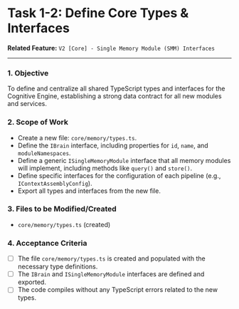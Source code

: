 
# Task 1-2: Define Core Types & Interfaces

**Related Feature:** `V2 [Core] - Single Memory Module (SMM) Interfaces`

---

### 1. Objective
To define and centralize all shared TypeScript types and interfaces for the Cognitive Engine, establishing a strong data contract for all new modules and services.

### 2. Scope of Work
- Create a new file: `core/memory/types.ts`.
- Define the `IBrain` interface, including properties for `id`, `name`, and `moduleNamespaces`.
- Define a generic `ISingleMemoryModule` interface that all memory modules will implement, including methods like `query()` and `store()`.
- Define specific interfaces for the configuration of each pipeline (e.g., `IContextAssemblyConfig`).
- Export all types and interfaces from the new file.

### 3. Files to be Modified/Created
- `core/memory/types.ts` (created)

### 4. Acceptance Criteria
- [ ] The file `core/memory/types.ts` is created and populated with the necessary type definitions.
- [ ] The `IBrain` and `ISingleMemoryModule` interfaces are defined and exported.
- [ ] The code compiles without any TypeScript errors related to the new types.
